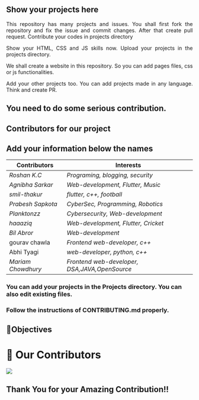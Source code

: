 ## Show your projects here

<p align="justify">This repository has many projects and issues. You shall first fork the repository and fix the issue and commit changes. After that create pull request. Contribute your codes in projects directory</p>
<p align ="justify">Show your HTML, CSS and JS skills now. Upload your projects in the projects directory.</p>
<p align ="justify">We shall create a website in this repository. So you can add pages files, css or js functionalities. </p>
  <p align ="justify">Add your other projects too. You can add projects made in any language. Think and create PR.</p>

## You need to do some serious contribution.

## Contributors for our project

## Add your information below the names

| Contributors       | Interests                                     |
| ------------------ | --------------------------------------------- |
| _Roshan K.C_       | _Programing, blogging, security_              |
| _Agnibha Sarkar_   | _Web-development, Flutter, Music_             |
| _smil-thakur_      | _flutter, c++, football_                      |
| _Prabesh Sapkota_  | _CyberSec, Programming, Robotics_             |
| _Planktonzz_       | _Cybersecurity, Web-development_              |
| _haaaziq_          | _Web-development, Flutter, Cricket_           |
| _Bil Abror_        | _Web-development_                             |
| gourav chawla      | _Frontend web-developer, c++_                 |
| Abhi Tyagi         | _web-developer, python, c++_                  |
| _Mariam Chowdhury_ | _Frontend web-developer, DSA,JAVA,OpenSource_ |

### You can add your projects in the Projects directory. You can also edit existing files.

### Follow the instructions of CONTRIBUTING.md properly.

## 🎯Objectives

# :handshake: Our Contributors

<a href="https://github.com/roshankcpkr/Hacktoberfest-web/graphs/contributors">
  <img src="https://contrib.rocks/image?repo=roshankcpkr/Hacktoberfest-web" />
</a>

## Thank You for your Amazing Contribution!!
